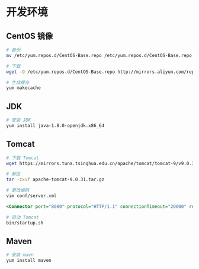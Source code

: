 # 开发环境

## CentOS 镜像

```bash
# 备份
mv /etc/yum.repos.d/CentOS-Base.repo /etc/yum.repos.d/CentOS-Base.repo.backup

# 下载
wget -O /etc/yum.repos.d/CentOS-Base.repo http://mirrors.aliyun.com/repo/Centos-7.repo

# 生成缓存
yum makecache
```

## JDK

```bash
# 安装 JDK
yum install java-1.8.0-openjdk.x86_64
```

## Tomcat

```bash
# 下载 Tomcat
wget https://mirrors.tuna.tsinghua.edu.cn/apache/tomcat/tomcat-9/v9.0.31/bin/apache-tomcat-9.0.31.tar.gz

# 解压
tar -zxvf apache-tomcat-9.0.31.tar.gz

# 更改编码
vim conf/server.xml
```

```xml
<Connector port="8080" protocol="HTTP/1.1" connectionTimeout="20000" redirectPort="8443" URIEncoding="UTF-8" />
```

```bash
# 启动 Tomcat
bin/startup.sh
```

## Maven

```bash
# 安装 mavn
yum install maven
```